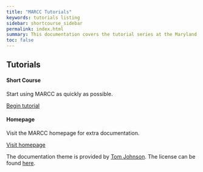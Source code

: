 ```yaml
---
title: "MARCC Tutorials"
keywords: tutorials listing
sidebar: shortcourse_sidebar
permalink: index.html
summary: This documentation covers the tutorial series at the Maryland Advanced Research Computing Center (MARCC). The documentation can be either self-guided or serve as a reference for an in-person tutorial.
toc: false
---
```


<div class="row">

 <div class="col-lg-12">
     <h2 class="page-header">Tutorials</h2>
 </div>
 <div class="col-md-3 col-sm-6">
     <div class="panel panel-default text-center">
         <div class="panel-heading">
             <span class="fa-stack fa-5x">
                   <i class="fa fa-circle fa-stack-2x text-primary"></i>
                   <i class="fa fa-play-circle fa-stack-1x fa-inverse"></i>
             </span>
         </div>
         <div class="panel-body">
             <h4>Short Course</h4>
             <p>Start using MARCC as quickly as possible.</p>
             <a href="{{site.url}}{{site.baseurl}}/shortcourse_intro.html" class="btn btn-primary">Begin tutorial</a>
         </div>
     </div>
 </div>

 <div class="col-md-3 col-sm-6">
     <div class="panel panel-default text-center">
         <div class="panel-heading">
             <span class="fa-stack fa-5x">
                   <i class="fa fa-circle fa-stack-2x text-primary"></i>
                   <i class="fa fa-home fa-stack-1x fa-inverse"></i>
             </span>
         </div>
         <div class="panel-body">
             <h4>Homepage</h4>
             <p>Visit the MARCC homepage for extra documentation.</p>
             <a href="https://www.marcc.jhu.edu" class="btn btn-primary">Visit homepage</a>
         </div>
     </div>
 </div>


</div>

The documentation theme is provided by [Tom Johnson](https://idratherbewriting.com/documentation-theme-jekyll/mydoc_about.html). The license can be found [here](https://github.com/bradleyrp/marcc-tutorials/blob/gh-pages/licenses/LICENSE).
